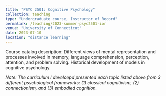 ```yaml
---
title: "PSYC 2501: Cognitive Psychology"
collection: teaching
type: "Undergraduate course, Instructor of Record"
permalink: /teaching/2023-summer-psyc2501-ior
venue: "University of Connecticut"
date: 2023-07-10
location: "distance learning"
---
```


Course catalog description: Different views of mental representation and processes involved in memory, language comprehension, perception, attention, and problem solving. Historical development of models in cognitive psychology.

*Note: The curriculum I develoepd presented each topic listed above from 3 different psychological frameworks: (1) classical cognitivism, (2) connectionism, and (3) embodied cognition.*
